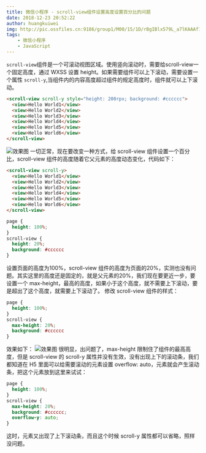 ```yaml
---
title: 微信小程序 - scroll-view组件设置高度设置百分比的问题
date: 2018-12-23 20:52:22
author: huangkuiwei
img: http://pic.ossfiles.cn:9186/group1/M00/15/1D/rBgIBlx579L_a7lKAAAf12qXaR0168.jpg
tags: 
    - 微信小程序
    - JavaScript
---
```

`scroll-view`组件是一个可滚动视图区域。使用竖向滚动时，需要给scroll-view一个固定高度，通过 WXSS 设置 height。如果需要组件可以上下滚动，需要设置一个属性 `scroll-y`,当组件内的内容高度超过组件的规定高度时，组件就可以上下滚动。
```html
<scroll-view scroll-y style="height: 200rpx; background: #cccccc">
  <view>Hello World1</view>
  <view>Hello World2</view>
  <view>Hello World3</view>
  <view>Hello World4</view>
  <view>Hello World5</view>
  <view>Hello World6</view>
</scroll-view>
```
![效果图](/medias/postimages/17.gif "效果图")
一切正常，现在要改变一种方式，给 scroll-view 组件设置一个百分比，scroll-view 组件的高度随着它父元素的高度动态变化，代码如下：
```html
<scroll-view scroll-y>
  <view>Hello World1</view>
  <view>Hello World2</view>
  <view>Hello World3</view>
  <view>Hello World4</view>
  <view>Hello World5</view>
  <view>Hello World6</view>
</scroll-view>
```
```css
page {
  height: 100%;
}
scroll-view {
  height: 20%;
  background: #cccccc
}
```
设置页面的高度为100%，scroll-view 组件的高度为页面的20%，实测也没有问题。其实这里的高度还是固定的，就是父元素的20%，我们现在要更近一步，要设置一个 max-height，最高的高度，如果小于这个高度，就不需要上下滚动，要是超出了这个高度，就需要上下滚动了。
修改 scroll-view 组件的样式：
```css
page {
  height: 100%;
}
scroll-view {
  max-height: 20%;
  background: #cccccc
}
```
效果如下：
![效果图](/medias/postimages/18.gif "效果图")
很明显，出问题了，max-height 限制住了组件的最高高度，但是 scroll-view 的 scroll-y 属性并没有生效，没有出现上下的滚动条，我们都知道在 H5 里面可以给需要滚动的元素设置 overflow: auto，元素就会产生滚动条，把这个元素放到这里来试试：
```css
page {
  height: 100%;
}
scroll-view {
  max-height: 20%;
  background: #cccccc;
  overflow-y: auto;
}
```
这时，元素又出现了上下滚动条，而且这个时候 scroll-y 属性都可以省略，照样没问题。